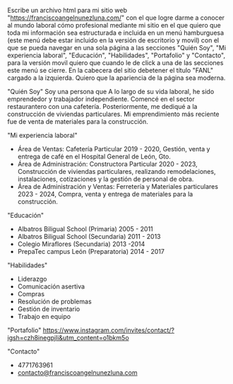 Escribe un archivo html para mi sitio web "https://franciscoangelnunezluna.com/" con el que logre darme a conocer al mundo laboral cómo profesional mediante mi sitio en el que quiero que toda mi información sea estructurada e incluida en un menú hamburguesa (este menú debe estar incluido en la versión de escritorio y movil) con el que se pueda navegar en una sola página a las secciones "Quién Soy", "Mi experiencia laboral", "Educación", "Habilidades", "Portafolio" y "Contacto", para la versión movil quiero que cuando le de click a una de las secciones este menú se cierre. En la cabecera del sitio debetener el título "FANL" cargado a la izquierda. Quiero que la apariencia de la página sea moderna. 

"Quién Soy"
Soy una persona que A lo largo de su vida laboral, he sido emprendedor y trabajador independiente. Comencé en el sector restaurantero con una cafetería. Posteriormente, me dediqué a la construcción de viviendas particulares. Mi emprendimiento más reciente fue de venta de materiales para la construcción.

"Mi experiencia laboral"
- Área de Ventas: Cafetería Particular 2019 - 2020, Gestión, venta y entrega de café en el Hospital General de León, Gto.
- Área de Administración: Constructora Particular 2020 - 2023, Construcción de viviendas particulares, realizando remodelaciones, instalaciones, cotizaciones y la gestión de personal de obra.
- Área de Administración y Ventas: Ferretería y Materiales particulares 2023 - 2024, Compra, venta y entrega de materiales para la construcción.

"Educación"
- Albatros Biligual School (Primaria) 2005 - 2011
- Albatros Biligual School (Secundaria) 2011 - 2013
- Colegio Miraflores (Secundaria) 2013 -2014
- PrepaTec campus León (Preparatoria) 2014 - 2017

"Habilidades"
- Liderazgo
- Comunicación asertiva
- Compras
- Resolución de problemas
- Gestión de inventario
- Trabajo en equipo

"Portafolio"
https://www.instagram.com/invites/contact/?igsh=czh8inegpjli&utm_content=o1bkm5o

"Contacto"
- 4771763961
- contacto@franciscoangelnunezluna.com 